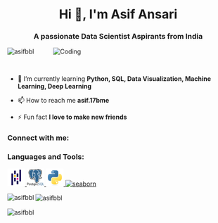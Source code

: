<h1 align="center">Hi 👋, I'm Asif Ansari</h1>
<h3 align="center">A passionate Data Scientist Aspirants from India</h3>
<img align="right" alt="Coding" width="400" src="https://cdn.dribbble.com/users/1162077/screenshots/3848914/programmer.gif">



<p align="left"> <img src="https://komarev.com/ghpvc/?username=asifbbl&label=Profile%20views&color=0e75b6&style=flat" alt="asifbbl" /> </p>

<p align="left"> <a href="https://twitter.com/" target="blank"><img src="https://img.shields.io/twitter/follow/?logo=twitter&style=for-the-badge" alt="" /></a> </p>

- 🌱 I’m currently learning **Python, SQL, Data Visualization, Machine Learning, Deep Learning**

- 📫 How to reach me **asif.17bme**

- ⚡ Fun fact **I love to make new friends**

<h3 align="left">Connect with me:</h3>
<p align="left">
</p>

<h3 align="left">Languages and Tools:</h3>
<p align="left"> <a href="https://pandas.pydata.org/" target="_blank" rel="noreferrer"> <img src="https://raw.githubusercontent.com/devicons/devicon/2ae2a900d2f041da66e950e4d48052658d850630/icons/pandas/pandas-original.svg" alt="pandas" width="40" height="40"/> </a> <a href="https://www.postgresql.org" target="_blank" rel="noreferrer"> <img src="https://raw.githubusercontent.com/devicons/devicon/master/icons/postgresql/postgresql-original-wordmark.svg" alt="postgresql" width="40" height="40"/> </a> <a href="https://www.python.org" target="_blank" rel="noreferrer"> <img src="https://raw.githubusercontent.com/devicons/devicon/master/icons/python/python-original.svg" alt="python" width="40" height="40"/> </a> <a href="https://seaborn.pydata.org/" target="_blank" rel="noreferrer"> <img src="https://seaborn.pydata.org/_images/logo-mark-lightbg.svg" alt="seaborn" width="40" height="40"/> </a> </p>

<p><img align="left" src="https://github-readme-stats.vercel.app/api/top-langs?username=asifbbl&show_icons=true&locale=en&layout=compact" alt="asifbbl" /></p>

<p>&nbsp;<img align="center" src="https://github-readme-stats.vercel.app/api?username=asifbbl&show_icons=true&locale=en" alt="asifbbl" /></p>

<p><img align="center" src="https://github-readme-streak-stats.herokuapp.com/?user=asifbbl&" alt="asifbbl" /></p>
